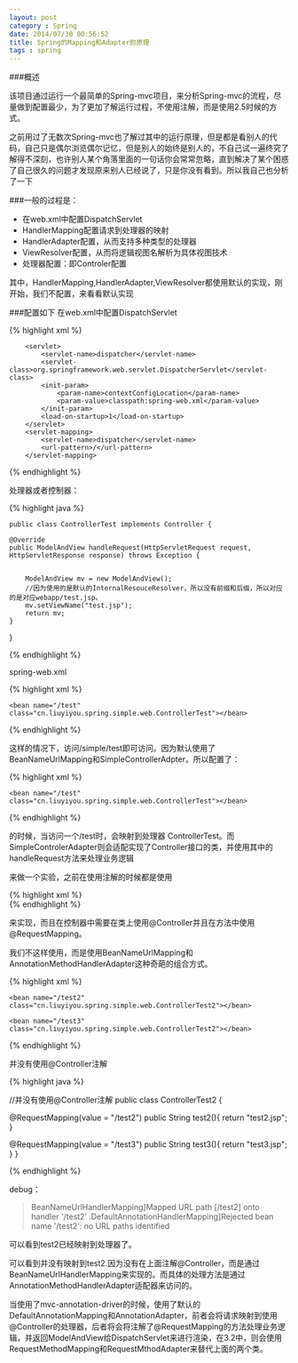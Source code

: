 ```yaml
---
layout: post
category : Spring
date: 2014/07/30 00:56:52 
title: Spring的Mapping和Adapter的原理
tags : spring
---
```



###概述

该项目通过运行一个最简单的Spring-mvc项目，来分析Spring-mvc的流程，尽量做到配置最少，为了更加了解运行过程，不使用注解，而是使用2.5时候的方式。

之前用过了无数次Spring-mvc也了解过其中的运行原理，但是都是看别人的代码，自己只是偶尔浏览偶尔记忆，但是别人的始终是别人的，不自己试一遍终究了解得不深刻，也许别人某个角落里面的一句话你会常常忽略，直到解决了某个困惑了自己很久的问题才发现原来别人已经说了，只是你没有看到。所以我自己也分析了一下

###一般的过程是：
- 在web.xml中配置DispatchServlet
- HandlerMapping配置请求到处理器的映射
- HandlerAdapter配置，从而支持多种类型的处理器
- ViewResolver配置，从而将逻辑视图名解析为具体视图技术
- 处理器配置：即Controler配置

其中，HandlerMapping,HandlerAdapter,ViewResolver都使用默认的实现，刚开始，我们不配置，来看看默认实现

###配置如下
在web.xml中配置DispatchServlet



{% highlight xml %}    

        <servlet>
            <servlet-name>dispatcher</servlet-name>
            <servlet-class>org.springframework.web.servlet.DispatcherServlet</servlet-class>
            <init-param>
                <param-name>contextConfigLocation</param-name>
                <param-value>classpath:spring-web.xml</param-value>
            </init-param>
            <load-on-startup>1</load-on-startup>
        </servlet>
        <servlet-mapping>
            <servlet-name>dispatcher</servlet-name>
            <url-pattern>/</url-pattern>
        </servlet-mapping>

{% endhighlight %}

处理器或者控制器：

{% highlight java %}    

    public class ControllerTest implements Controller {

    @Override
    public ModelAndView handleRequest(HttpServletRequest request, HttpServletResponse response) throws Exception {


        ModelAndView mv = new ModelAndView();
        //因为使用的是默认的InternalResouceResolver，所以没有前缀和后缀，所以对应的是对应webapp/test.jsp。
        mv.setViewName("test.jsp");
        return mv;
    }
}

{% endhighlight %}

spring-web.xml

{% highlight xml %}    

    <bean name="/test" class="cn.liuyiyou.spring.simple.web.ControllerTest"></bean>

{% endhighlight %}

这样的情况下，访问/simple/test即可访问。因为默认使用了BeanNameUrlMapping和SimpleControllerAdpter。所以配置了：

{% highlight xml %}    

    <bean name="/test" class="cn.liuyiyou.spring.simple.web.ControllerTest"></bean>

{% endhighlight %}

的时候，当访问一个/test时，会映射到处理器  ControllerTest。而SimpleControlerAdapter则会适配实现了Controller接口的类，并使用其中的handleRequest方法来处理业务逻辑

来做一个实验，之前在使用注解的时候都是使用

{% highlight xml %}    
    <mvc-annotation-driver />
{% endhighlight %}

来实现，而且在控制器中需要在类上使用@Controller并且在方法中使用@RequestMapping。

我们不这样使用，而是使用BeanNameUrlMapping和AnnotationMethodHandlerAdapter这种奇葩的组合方式。

{% highlight xml %}    

    <bean name="/test2" class="cn.liuyiyou.spring.simple.web.ControllerTest2"></bean>

    <bean name="/test3" class="cn.liuyiyou.spring.simple.web.ControllerTest2"></bean>

{% endhighlight %}

并没有使用@Controller注解

{% highlight java %}    


//并没有使用@Controller注解
public class ControllerTest2 {

@RequestMapping(value = "/test2")
public String test2(){
return "test2.jsp";
}


@RequestMapping(value = "/test3")
public String test3(){
return "test3.jsp";
}
}

{% endhighlight %}

debug：

> BeanNameUrlHandlerMapping]Mapped URL path [/test2] onto handler '/test2’
> .DefaultAnnotationHandlerMapping]Rejected bean name '/test2': no URL paths identified


可以看到test2已经映射到处理器了。

可以看到并没有映射到test2.因为没有在上面注解@Controller，而是通过BeanNameUrlHandlerMapping来实现的。而具体的处理方法是通过AnnotationMethodHandlerAdapter适配器来访问的。

当使用了mvc-annotation-driver的时候，使用了默认的DefaultAnnotationMapping和AnnotationAdapter，前者会将请求映射到使用@Controller的处理器，后者将会将注解了@RequestMapping的方法处理业务逻辑，并返回ModelAndView给DispatchServlet来进行渲染，在3.2中，则会使用RequestMethodMapping和RequestMthodAdapter来替代上面的两个类。

